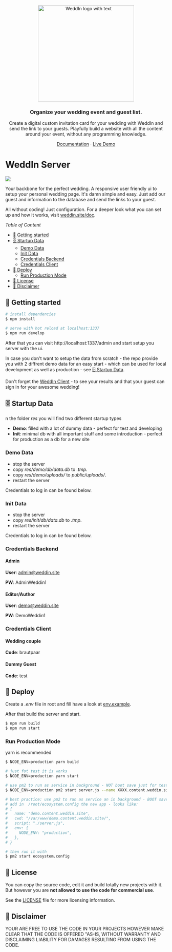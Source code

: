 <p align="center">
  <a href="https://weddin.site/">
    <img src="https://weddin.site/images/logo_with_text_small.png" width="300px" alt="WeddIn logo with text" />
  </a>
 </p>

<h3 align="center">Organize your wedding event and guest list.</h3>
<p align="center">Create a digital custom invitation card for your wedding with WeddIn and send the link to your guests. Playfully build a website with all the content around your event, without any programming knowledge.</p>
<p align="center"></p>
<p align="center">
<a target="_blank" href="https://weddin.site/doc">Documentation</a> · <a target="_blank" href="https://weddin.site/demo">Live Demo</a>

</p>

# WeddIn Server<!-- omit in toc -->

<p>

  <a href="https://strapi.io/">
    <img src="https://img.shields.io/badge/Strapi-^4.6.0-blue" />
  </a>

</p>

Your backbone for the perfect wedding. A responsive user friendly ui to setup your personal wedding page. It's damn simple and easy. Just add our guest and information to the database and send the links to your guest.

All without coding! Just configuration. For a deeper look what you can set up and how it works, visit [weddin.site/doc](https://weddin.site/doc).

_Table of Content_

- [🚀 Getting started](#-getting-started)
- [🗄️ Startup Data](#️-startup-data)
  - [Demo Data](#demo-data)
  - [Init Data](#init-data)
  - [Credentials Backend](#credentials-backend)
  - [Credentials Client](#credentials-client)
- [🚢 Deploy](#-deploy)
  - [Run Production Mode](#run-production-mode)
- [🧾 License](#-license)
- [🚫 Disclaimer](#-disclaimer)

## 🚀 Getting started

```bash
# install dependencies
$ npm install

# serve with hot reload at localhost:1337
$ npm run develop
```

After that you can visit http://localhost:1337/admin and start setup you server with the ui.

In case you don't want to setup the data from scratch - the repo provide you with 2 diffrent demo data for an easy start - which can be used for local development as well as production - see [🗄️ Startup Data](#️-startup-data).

Don't forget the [WeddIn Client](https://github.com/Devtory-GbR/weddin-client) - to see your results and that your guest can sign in for your awesome wedding!

## 🗄️ Startup Data

n the folder _res_ you will find two different startup types

- **Demo**: filled with a lot of dummy data - perfect for test and developing
- **Init**: minimal db with all important stuff and some introduction - perfect for production as a db for a new site

### Demo Data

- stop the server
- copy _res/demo/db/data.db_ to _.tmp_.
- copy _res/demo/uploads/_ to _public/uploads/_.
- restart the server

Credentials to log in can be found below.

### Init Data

- stop the server
- copy _res/init/db/data.db_ to _.tmp_.
- restart the server

Credentials to log in can be found below.

### Credentials Backend

#### Admin<!-- omit in toc -->

**User**: admin@weddin.site

**PW**: AdminWeddin1

#### Editor/Author<!-- omit in toc -->

**User**: demo@weddin.site

**PW**: DemoWeddin1

### Credentials Client

#### Wedding couple<!-- omit in toc -->

**Code**: brautpaar

#### Dummy Guest<!-- omit in toc -->

**Code**: test

## 🚢 Deploy

Create a _.env_ file in root and fill have a look at [env.example](./env.example).

After that build the server and start.

```bash
$ npm run build
$ npm run start
```

### Run Production Mode

yarn is recommended

```bash
$ NODE_ENV=production yarn build

# just fot test it is works
$ NODE_ENV=production yarn start

# use pm2 to run as service in background - NOT boot save just for test pm2
$ NODE_ENV=production pm2 start server.js --name XXXX.content.weddin.site

# best practice: use pm2 to run as service an in background - BOOT save
# add in  /root/ecosystem.config the new app - looks like:
# {
#   name: "demo.content.weddin.site",
#   cwd: "/var/www/demo.content.weddin.site/",
#   script: "./server.js",
#   env: {
#     NODE_ENV: "production",
#   },
# }

# then run it with
$ pm2 start ecosystem.config
```

## 🧾 License

You can copy the source code, edit it and build totally new projects with it.
But however you are **not allowed to use the code for commercial use**.

See the [LICENSE](./LICENSE) file for more licensing information.

## 🚫 Disclaimer

YOUR ARE FREE TO USE THE CODE IN YOUR PROJECTS HOWEVER MAKE CLEAR THAT THE CODE IS OFFERED "AS-IS, WITHOUT WARRANTY AND DISCLAIMING LIABILITY FOR DAMAGES RESULTING FROM USING THE CODE.
